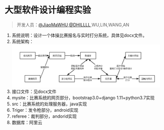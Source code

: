 大型软件设计编程实验
================
> 开发人员：[@JiaoMaWHU](https://github.com/JiaoMaWHU),[@DHILLLL](https://github.com/DHILLLL),WU,LIN,WANG,AN

1. 系统说明：设计一个体操比赛报名与实时打分系统，具体见docx文件。
2. 系统架构：![架构](https://github.com/JiaoMaWHU/softwareDesign/blob/master/架构.png "架构")
3. 接口文件：见docx文件
4. mysite：比赛系统的网页部分，bootstrap3.0+django 1.11+python3.7实现
5. src：比赛系统的处理服务器，java实现
6. Triger：发令枪部分，android实现
7. referee：裁判部分，andorid实现
8. 数据库：阿里云
